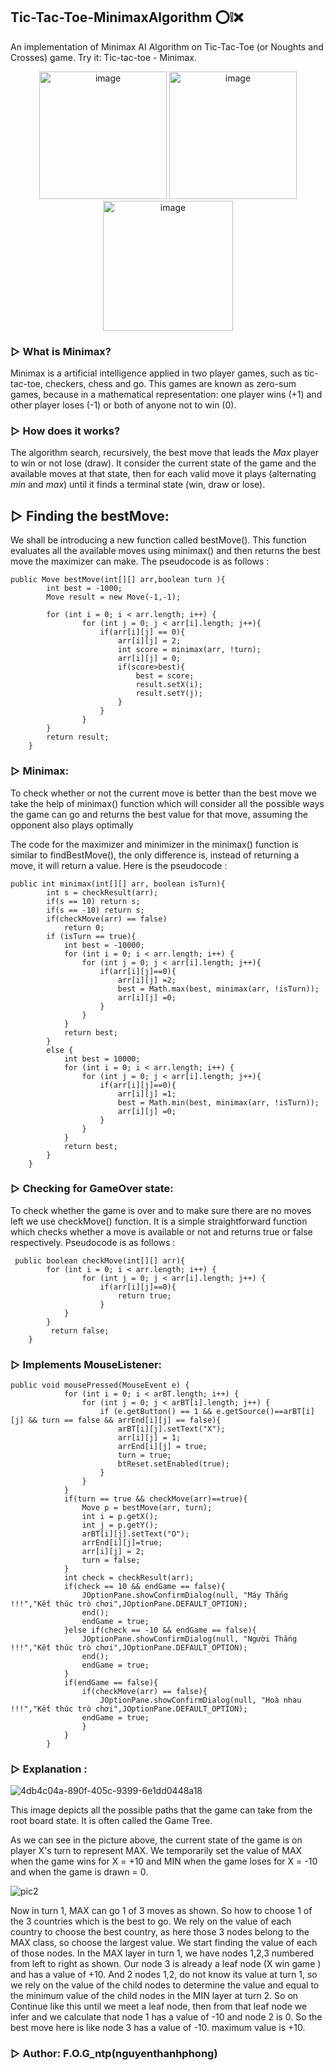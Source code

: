 ## Tic-Tac-Toe-MinimaxAlgorithm ⭕❕❌

 An implementation of Minimax AI Algorithm on Tic-Tac-Toe (or Noughts and Crosses) game. Try it: Tic-tac-toe - Minimax.
 <p align="center">
 <img width="204" alt="image" src="https://user-images.githubusercontent.com/99815527/196594672-b102fa7a-a4f7-400b-b5d6-dd10d55b406a.png">
  <img width="204" alt="image" src="https://user-images.githubusercontent.com/99815527/196591181-2435536b-7efc-443c-8655-c10c8efc4f2b.png">
  <img width="208" alt="image" src="https://user-images.githubusercontent.com/99815527/196594812-207e60f5-2d24-4cfe-a819-3bc3901ddf64.png">

 </p>
 
### ▷ What is Minimax?
Minimax is a artificial intelligence applied in two player games, such as tic-tac-toe, checkers, chess and go. This games are known as zero-sum games, because in a mathematical representation: one player wins (+1) and other player loses (-1) or both of anyone not to win (0).

### ▷ How does it works?
The algorithm search, recursively, the best move that leads the *Max* player to win or not lose (draw). It consider the current state of the game and the available moves at that state, then for each valid move it plays (alternating *min* and *max*) until it finds a terminal state (win, draw or lose).
## ▷ Finding the bestMove: 
We shall be introducing a new function called bestMove(). This function evaluates all the available moves using minimax() and then returns the best move the maximizer can make. The pseudocode is as follows : 
```
public Move bestMove(int[][] arr,boolean turn ){
        int best = -1000;
        Move result = new Move(-1,-1);
        
        for (int i = 0; i < arr.length; i++) {
                for (int j = 0; j < arr[i].length; j++){  
                    if(arr[i][j] == 0){
                        arr[i][j] = 2;
                        int score = minimax(arr, !turn);
                        arr[i][j] = 0;
                        if(score>best){
                            best = score;
                            result.setX(i);
                            result.setY(j);
                        }
                    }
                }
        }
        return result;
    }
```
### ▷ Minimax:
To check whether or not the current move is better than the best move we take the help of minimax() function which will consider all the possible ways the game can go and returns the best value for that move, assuming the opponent also plays optimally 

The code for the maximizer and minimizer in the minimax() function is similar to findBestMove(), the only difference is, instead of returning a move, it will return a value. Here is the pseudocode :  
```
public int minimax(int[][] arr, boolean isTurn){
        int s = checkResult(arr);
        if(s == 10) return s;
        if(s == -10) return s;
        if(checkMove(arr) == false)
            return 0;
        if (isTurn == true){
            int best = -10000;
            for (int i = 0; i < arr.length; i++) {
                for (int j = 0; j < arr[i].length; j++){
                    if(arr[i][j]==0){
                        arr[i][j] =2;
                        best = Math.max(best, minimax(arr, !isTurn));
                        arr[i][j] =0;
                    }
                }
            }
            return best;
        }
        else {
            int best = 10000;
            for (int i = 0; i < arr.length; i++) {
                for (int j = 0; j < arr[i].length; j++){
                    if(arr[i][j]==0){
                        arr[i][j] =1;
                        best = Math.min(best, minimax(arr, !isTurn));
                        arr[i][j] =0;
                    }
                }
            }
            return best;
        }
    }
```
### ▷ Checking for GameOver state:
To check whether the game is over and to make sure there are no moves left we use checkMove() function. It is a simple straightforward function which checks whether a move is available or not and returns true or false respectively. Pseudocode is as follows :
```
 public boolean checkMove(int[][] arr){
        for (int i = 0; i < arr.length; i++) {
                for (int j = 0; j < arr[i].length; j++) {
                    if(arr[i][j]==0){
                        return true;
                    }      
            }
        } 
         return false;
    }
```
### ▷ Implements MouseListener:
```
public void mousePressed(MouseEvent e) {
            for (int i = 0; i < arBT.length; i++) {
                for (int j = 0; j < arBT[i].length; j++) {
                    if (e.getButton() == 1 && e.getSource()==arBT[i][j] && turn == false && arrEnd[i][j] == false){
                        arBT[i][j].setText("X");
                        arr[i][j] = 1;
                        arrEnd[i][j] = true;
                        turn = true;
                        btReset.setEnabled(true);
                    }             
                } 
            }
            if(turn == true && checkMove(arr)==true){
                Move p = bestMove(arr, turn);
                int i = p.getX();
                int j = p.getY();
                arBT[i][j].setText("O");
                arrEnd[i][j]=true;
                arr[i][j] = 2;
                turn = false;
            }
            int check = checkResult(arr);
            if(check == 10 && endGame == false){
                JOptionPane.showConfirmDialog(null, "Máy Thắng !!!","Kết thúc trò chơi",JOptionPane.DEFAULT_OPTION);
                end();
                endGame = true;
            }else if(check == -10 && endGame == false){
                JOptionPane.showConfirmDialog(null, "Người Thắng !!!","Kết thúc trò chơi",JOptionPane.DEFAULT_OPTION);
                end();
                endGame = true;
            }
            if(endGame == false){
                if(checkMove(arr) == false){
                    JOptionPane.showConfirmDialog(null, "Hoà nhau !!!","Kết thúc trò chơi",JOptionPane.DEFAULT_OPTION);
                endGame = true;
                }
            }
        }
```
### ▷ Explanation :
![4db4c04a-890f-405c-9399-6e1dd0448a18](https://user-images.githubusercontent.com/99815527/196593617-888c0884-e14f-4f07-8e31-a165ec3bc003.png) 

This image depicts all the possible paths that the game can take from the root board state. It is often called the Game Tree. 

As we can see in the picture above, the current state of the game is on player X's turn to represent MAX. We temporarily set the value of MAX when the game wins for X = +10 and MIN when the game loses for X = -10 and when the game is drawn = 0.


![pic2](https://user-images.githubusercontent.com/99815527/196594390-b11157dc-f1b4-4ac0-bb4d-b8d68c41644e.png)


Now in turn 1, MAX can go 1 of 3 moves as shown. So how to choose 1 of the 3 countries which is the best to go. We rely on the value of each country to choose the best country, as here those 3 nodes belong to the MAX class, so choose the largest value. We start finding the value of each of those nodes. 
In the MAX layer in turn 1, we have nodes 1,2,3 numbered from left to right as shown. Our node 3 is already a leaf node (X win game ) and has a value of +10. And 2 nodes 1,2, do not know its value at turn 1, so we rely on the value of the child nodes to determine the value and equal to the minimum value of the child nodes in the MIN layer at turn 2. So on Continue like this until we meet a leaf node, then from that leaf node we infer and we calculate that node 1 has a value of -10 and node 2 is 0. So the best move here is like node 3 has a value of -10. maximum value is +10.

### ▷ Author: F.O.G_ntp(nguyenthanhphong)





